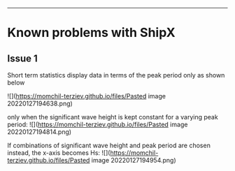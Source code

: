 ---
# Known problems with ShipX

## Issue 1
Short term statistics display data in terms of the peak period only as shown below

![](https://momchil-terziev.github.io/files/Pasted image 20220127194638.png)

only when the significant wave height is kept constant for a varying peak period:
![](https://momchil-terziev.github.io/files/Pasted image 20220127194814.png)

If combinations of significant wave height and peak period are chosen instead, the x-axis becomes Hs:
![](https://momchil-terziev.github.io/files/Pasted image 20220127194954.png)
